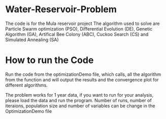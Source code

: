 # Water-Reservoir-Problem
The code is for the Mula reservoir project 
The algorithm used to solve are Particle Swarm optimization (PSO), Differential Evolution (DE), 
Genetic Algorithm (GA), Artifical Bee Colony (ABC), Cuckoo Search (CS) and Simulated Annealing (SA)

# How to run the Code
Run the code from the optimizationDemo file, which calls, all the algorithm from the function and 
will output the results and the convergence plot for different algorithms.

The problem works for 1 year data, if you want to run for your analysis, please load the data and run the program.
Number of runs, number of iteraions, population size and number of variables can be change in the OptimizationDemo file
